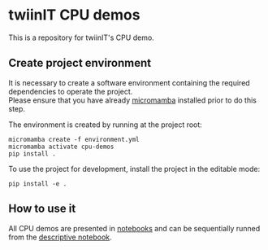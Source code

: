 # twiinIT CPU demos

This is a repository for twiinIT's CPU demo.


## Create project environment

It is necessary to create a software environment containing the required dependencies to operate the project. \
Please ensure that you have already [micromamba](https://mamba.readthedocs.io/en/latest/installation/micromamba-installation.html) installed prior to do this step.

The environment is created by running at the project root:

```
micromamba create -f environment.yml
micromamba activate cpu-demos
pip install .
```

To use the project for development, install the project in the editable mode:
```
pip install -e .
```

## How to use it 

All CPU demos are presented in [notebooks](./cpu/notebooks/) and can be sequentially runned from the [descriptive notebook](./cpu/CPU_demos.ipynb).
